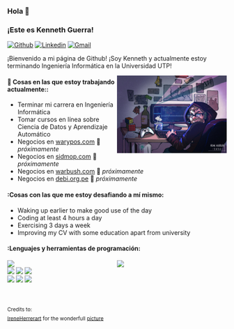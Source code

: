 ### Hola 👋 
### ¡Este es Kenneth Guerra!

[![Github](https://img.shields.io/badge/-Github-000?style=flat&logo=Github&logoColor=white)](https://github.com/Kennethguerra3)
[![Linkedin](https://img.shields.io/badge/-LinkedIn-blue?style=flat&logo=Linkedin&logoColor=white)](https://www.linkedin.com/in/kennethguerras/)
[![Gmail](https://img.shields.io/badge/-Gmail-c14438?style=flat&logo=Gmail&logoColor=white)](mailto:kenneth.guerras@gmail.com)

¡Bienvenido a mi página de Github! ¡Soy Kenneth y actualmente estoy terminando Ingeniería Informática en la Universidad UTP!  

<img align="right" alt="img" src="https://github.com/FernandoRoldan93/FernandoRoldan93/blob/master/cover_image.jpg" width="50%" height="auto" />


#### 🌱  Cosas en las que estoy trabajando actualmente:: 
- Terminar mi carrera en Ingeniería Informática  
- Tomar cursos en línea sobre Ciencia de Datos y Aprendizaje Automático
- Negocios en [warypos.com](https://github.com/bi4group) 🚀 *próximamente*
- Negocios en [sidmop.com](https://github.com/bi4group) 🚀 *próximamente*
- Negocios en [warbush.com](https://github.com/bi4group) 🚀 *próximamente*
- Negocios en [debi.org.pe](https://github.com/bi4group) 🚀 *próximamente*



#### :Cosas con las que me estoy desafiando a mí mismo:
- Waking up earlier to make good use of the day
- Coding at least 4 hours a day
- Exercising 3 days a week
- Improving my CV with some education apart from university

#### :Lenguajes y herramientas de programación: 
<p>
	<img width="50%" align="right" src="https://github-readme-stats.vercel.app/api?username=Kennethguerra3&show_icons=true&hide_border=true" />
	<img width="50%" align="right" src="https://github-readme-stats.vercel.app/api/top-langs/?username=kennethguerra3&layout=compact&show_icons=true&hide_border=true" />
	

<code><img width="10%" src="https://www.vectorlogo.zone/logos/python/python-ar21.svg"></code>
<code><img width="10%" src="https://www.vectorlogo.zone/logos/djangoproject/djangoproject-ar21.svg"></code>	
<code><img width="10%" src="https://www.vectorlogo.zone/logos/pocoo_flask/pocoo_flask-ar21.svg"></code>
<br />
<code><img width="10%" src="https://avatars.githubusercontent.com/u/19795701?s=200&v=4"></code>
<code><img width="10%" src="https://www.vectorlogo.zone/logos/tensorflow/tensorflow-ar21.svg"></code>
<code><img width="10%" src="https://www.vectorlogo.zone/logos/mysql/mysql-ar21.svg"></code>
	
<br />
</p>

<sub>Credits to: <br/>[IreneHerrerart](https://www.artstation.com/ireneherrera) for the wonderfull [picture](https://github.com/FernandoRoldan93/FernandoRoldan93/blob/master/cover_image.jpg)</sub>
